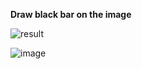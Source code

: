 **Draw black bar on the image**

![result](https://user-images.githubusercontent.com/76538787/157933548-55216d52-97f6-4ae9-9f49-f6434f435bb7.jpg)

![image](https://user-images.githubusercontent.com/76538787/157933547-7c9875e2-63ef-457a-b18f-59ed922accad.png)
